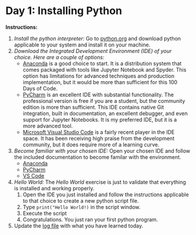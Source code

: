 # Day 1: Installing Python
**Instructions:**
1. _Install the python interpreter:_ Go to [python.org](https://www.python.org/downloads/) and download python applicable to your system and install it on your machine.
2. _Download the Integrated Development Environment (IDE) of your choice. Here are a couple of options:_
    * [Anaconda](https://www.anaconda.com/distribution/) is a good choice to start. It is a distribution system that comes packaged with tools like Jupyter Notebook and Spyder. This option has limitations for advanced techniques and production implementation, but it would be more than sufficient for this 100 Days of Code.
    * [PyCharm](https://www.jetbrains.com/pycharm/download) is an excellent IDE with substantial functionality. The professional version is free if you are a student, but the community edition is more than sufficient. This IDE contains native Git integration, built in documentation, an excellent debugger, and even support for Jupyter Notebooks. It is my preferred IDE, but it is a more advanced tool.
    * [Microsoft Visual Studio Code](https://code.visualstudio.com/Download) is a fairly recent player in the IDE space. It has been receiving high praise from the development community, but it does require more of a learning curve.
3. _Become familiar with your chosen IDE:_ Open your chosen IDE and follow the included documentation to become familar with the environment.
    * [Anaconda](https://docs.anaconda.com/anaconda/install/)
    * [PyCharm](https://www.jetbrains.com/pycharm/documentation/)
    * [VS Code](https://code.visualstudio.com/docs)
4. _Hello World:_ The _Hello World_ exercise is just to validate that everything is installed and working properly.
    1. Open the IDE you just installed and follow the instructions applicable to that choice to create a new python script file.
    2. Type `print("Hello World!)` in the script window.
    3. Execute the script
    4. Congratulations. You just ran your first python program.
5. Update the [log file](../../log.md) with what you have learned today.
